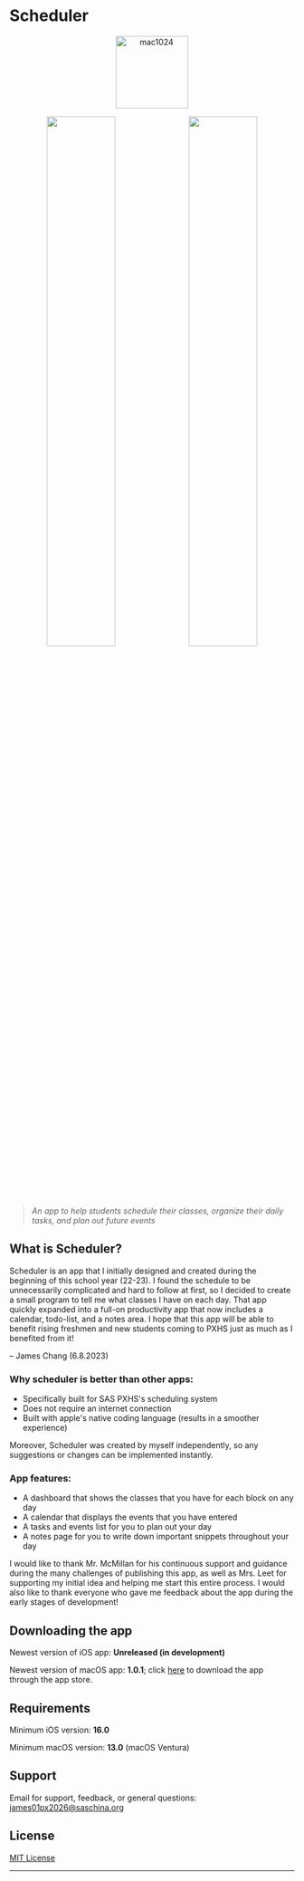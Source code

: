 # Scheduler

<p align="center" width="100%">
    <img width="128" alt="mac1024" src="https://github.com/Jameszjwchang/SchedulerApp/assets/120231221/8d6968d1-aed7-4801-96eb-3542e6fe871e">
</p>

<p align="center" width="100%">
    <img width="49%" src="https://github.com/Jameszjwchang/SchedulerApp/assets/120231221/0d899fe7-8ab6-415c-826d-07c2d68c88d7"> 
    <img width="49%" src="https://github.com/Jameszjwchang/SchedulerApp/assets/120231221/1d664e9c-7168-4c17-92bc-1435029ee71d"> 
</p>


> _An app to help students schedule their classes, organize their daily tasks, and plan out future events_

## What is Scheduler?

Scheduler is an app that I initially designed and created during the beginning of this school year (22-23). I found the schedule to be unnecessarily complicated and hard to follow at first, so I decided to create a small program to tell me what classes I have on each day. That app quickly expanded into a full-on productivity app that now includes a calendar, todo-list, and a notes area. I hope that this app will be able to benefit rising freshmen and new students coming to PXHS just as much as I benefited from it!

– James Chang (6.8.2023)


### Why scheduler is better than other apps:

- Specifically built for SAS PXHS's scheduling system
- Does not require an internet connection
- Built with apple's native coding language (results in a smoother experience)

Moreover, Scheduler was created by myself independently, so any suggestions or changes can be implemented instantly.


### App features:

- A dashboard that shows the classes that you have for each block on any day
- A calendar that displays the events that you have entered
- A tasks and events list for you to plan out your day
- A notes page for you to write down important snippets throughout your day


I would like to thank Mr. McMillan for his continuous support and guidance during the many challenges of publishing this app, as well as Mrs. Leet for supporting my initial idea and helping me start this entire process. I would also like to thank everyone who gave me feedback about the app during the early stages of development!

## Downloading the app

Newest version of iOS app: **Unreleased (in development)**

Newest version of macOS app: **1.0.1**; click [here](https://apps.apple.com/us/app/scheduler-james-chang/id6449955070?mt=12) to download the app through the app store.

## Requirements

Minimum iOS version: **16.0**

Minimum macOS version: **13.0** (macOS Ventura)

## Support

Email for support, feedback, or general questions: james01px2026@saschina.org

## License

[MIT License](https://github.com/Jameszjwchang/SchedulerApp/blob/main/LICENSE)

---
